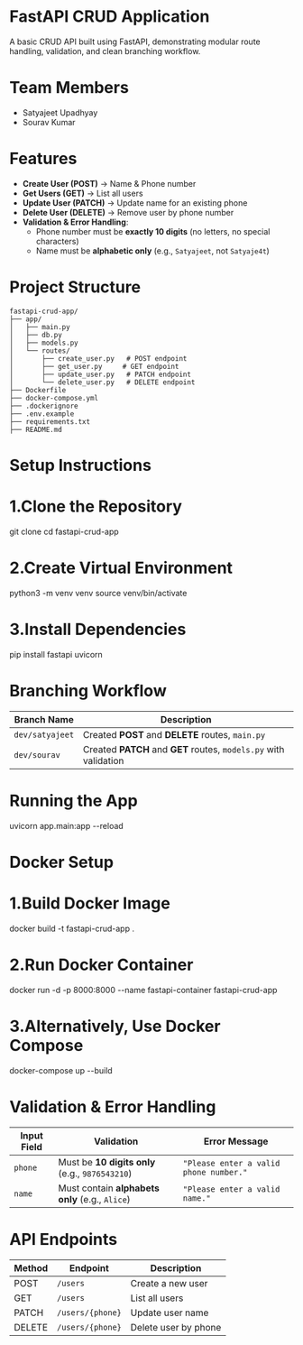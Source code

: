 # FastAPI CRUD Application

A basic CRUD API built using FastAPI, demonstrating modular route handling, validation, and clean branching workflow.

# Team Members
- Satyajeet Upadhyay
- Sourav Kumar 

# Features

- **Create User (POST)** → Name & Phone number
- **Get Users (GET)** → List all users
- **Update User (PATCH)** → Update name for an existing phone
- **Delete User (DELETE)** → Remove user by phone number
- **Validation & Error Handling**:
  - Phone number must be **exactly 10 digits** (no letters, no special characters)
  - Name must be **alphabetic only** (e.g., `Satyajeet`, not `Satyaje4t`)

# Project Structure
```
fastapi-crud-app/
├── app/
│   ├── main.py
│   ├── db.py
│   ├── models.py
│   └── routes/
│       ├── create_user.py   # POST endpoint
│       ├── get_user.py     # GET endpoint
│       ├── update_user.py   # PATCH endpoint
│       └── delete_user.py   # DELETE endpoint
├── Dockerfile
├── docker-compose.yml
├── .dockerignore
├── .env.example
├── requirements.txt
├── README.md
```

# Setup Instructions

# 1.Clone the Repository
git clone <repository-url>
cd fastapi-crud-app
# 2.Create Virtual Environment
python3 -m venv venv
source venv/bin/activate   
# 3.Install Dependencies
pip install fastapi uvicorn

# Branching Workflow
| Branch Name     | Description                                                       |
| --------------- | ----------------------------------------------------------------- |
| `dev/satyajeet` | Created **POST** and **DELETE** routes, `main.py`                 |
| `dev/sourav`    | Created **PATCH** and **GET** routes, `models.py` with validation |

# Running the App
uvicorn app.main:app --reload

# Docker Setup

# 1.Build Docker Image
docker build -t fastapi-crud-app .

# 2.Run Docker Container
docker run -d -p 8000:8000 --name fastapi-container fastapi-crud-app

# 3.Alternatively, Use Docker Compose
docker-compose up --build

# Validation & Error Handling
| Input Field | Validation                                      | Error Message                          |
| ----------- | ----------------------------------------------- | -------------------------------------- |
| `phone`     | Must be **10 digits only** (e.g., `9876543210`) | `"Please enter a valid phone number."` |
| `name`      | Must contain **alphabets only** (e.g., `Alice`) | `"Please enter a valid name."`         |

# API Endpoints
| Method | Endpoint         | Description          |
| ------ | ---------------- | -------------------- |
| POST   | `/users`         | Create a new user    |
| GET    | `/users`         | List all users       |
| PATCH  | `/users/{phone}` | Update user name     |
| DELETE | `/users/{phone}` | Delete user by phone |

#




